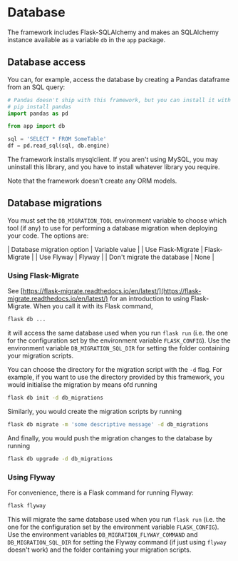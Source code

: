 # Database

The framework includes Flask-SQLAlchemy and makes an SQLAlchemy instance available as a variable `db` in the `app` package. 

## Database access

You can, for example, access the database by creating a Pandas dataframe from an SQL query:

```python
# Pandas doesn't ship with this framework, but you can install it with
# pip install pandas
import pandas as pd

from app import db

sql = 'SELECT * FROM SomeTable'
df = pd.read_sql(sql, db.engine)
```

The framework installs mysqlclient. If you aren't using MySQL, you may uninstall this library, and you have to install whatever library you require.

Note that the framework doesn't create any ORM models.

## Database migrations

You must set the `DB_MIGRATION_TOOL` environment variable to choose which tool (if any) to use for performing a database migration when deploying your code. The options are:

| Database migration option | Variable value |
| Use Flask-Migrate | Flask-Migrate |
| Use Flyway | Flyway |
| Don't migrate the database | None |

### Using Flask-Migrate

See [https://flask-migrate.readthedocs.io/en/latest/](https://flask-migrate.readthedocs.io/en/latest/) for an introduction to using Flask-Migrate. When you call it with its Flask command,

```bash
flask db ...
```

it will access the same database used when you run `flask run` (i.e. the one for the configuration set by the environment variable `FLASK_CONFIG`). Use the environment variable `DB_MIGRATION_SQL_DIR` for setting the folder containing your migration scripts.

You can choose the directory for the migration script with the `-d` flag. For example, if you want to use the directory provided by this framework, you would initialise the migration by means ofd running

```bash
flask db init -d db_migrations
```

Similarly, you would create the migration scripts by running

```bash
flask db migrate -m 'some descriptive message' -d db_migrations
```

And finally, you would push the migration changes to the database by running

```bash
flask db upgrade -d db_migrations
``` 

### Using Flyway

For convenience, there is a Flask command for running Flyway:

```bash
flask flyway
```

This will migrate the same database used when you run `flask run` (i.e. the one for the configuration set by the environment variable `FLASK_CONFIG`). Use the environment variables `DB_MIGRATION_FLYWAY_COMMAND` and `DB_MIGRATION_SQL_DIR` for setting the Flyway command (if just using `flyway` doesn't work) and the folder containing your migration scripts.
